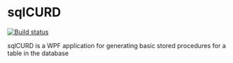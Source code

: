 # sqlCURD 

[![Build status](https://ci.appveyor.com/api/projects/status/9kps1py8v9lwbum4?svg=true)](https://ci.appveyor.com/project/wizzardz/sqlcurd)

sqlCURD is a WPF application for generating basic stored procedures for a table in the database
